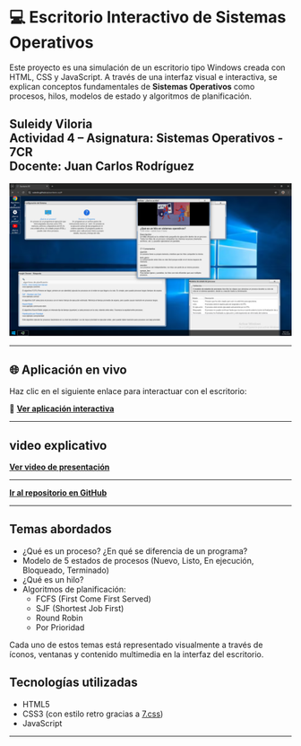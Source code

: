 # 💻 Escritorio Interactivo de Sistemas Operativos

Este proyecto es una simulación de un escritorio tipo Windows creada con HTML, CSS y JavaScript. A través de una interfaz visual e interactiva, se explican conceptos fundamentales de **Sistemas Operativos** como procesos, hilos, modelos de estado y algoritmos de planificación.

**Suleidy Viloria**  
Actividad 4 – Asignatura: **Sistemas Operativos - 7CR**  
Docente: **Juan Carlos Rodríguez**
---

![Vista del aplicativo](escritorioso.PNG)

---

## 🌐 Aplicación en vivo

Haz clic en el siguiente enlace para interactuar con el escritorio:

🔗 **[Ver aplicación interactiva](https://sulevilo.github.io/escritorio-so)**

---

## video explicativo

**[Ver video de presentación](https://drive.google.com/file/d/1KucfxtWTMZhyiGz2A4KfDKMU4B_VgipM/view?usp=sharing)**

---

**[Ir al repositorio en GitHub](https://github.com/sulevilo/escritorio-so)**

---

## Temas abordados

- ¿Qué es un proceso? ¿En qué se diferencia de un programa?
- Modelo de 5 estados de procesos (Nuevo, Listo, En ejecución, Bloqueado, Terminado)
- ¿Qué es un hilo?
- Algoritmos de planificación:  
  - FCFS (First Come First Served)  
  - SJF (Shortest Job First)  
  - Round Robin  
  - Por Prioridad

Cada uno de estos temas está representado visualmente a través de íconos, ventanas y contenido multimedia en la interfaz del escritorio.


## Tecnologías utilizadas

- HTML5  
- CSS3 (con estilo retro gracias a [7.css](https://khang-nd.github.io/7.css/))  
- JavaScript

---
